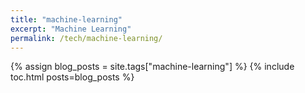 ```yaml
---
title: "machine-learning"
excerpt: "Machine Learning"
permalink: /tech/machine-learning/
---
```


{% assign blog_posts = site.tags["machine-learning"] %}
{% include toc.html posts=blog_posts %}
